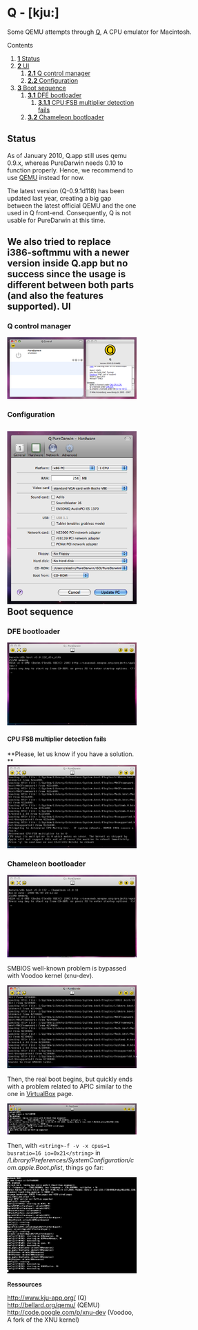 Q - [kju:]
============
Some QEMU attempts through [Q](http://www.kju-app.org/), A CPU emulator for Macintosh.



<div class="sites-embed-border-off sites-embed" style="width:300px;">


Contents
1.  [**1** Status](qemu-q.html#TOC-Status)
2.  [**2** UI](qemu-q.html#TOC-UI)
    1.  [**2.1** Q control manager](qemu-q.html#TOC-Q-control-manager)
    2.  [**2.2** Configuration](qemu-q.html#TOC-Configuration)
3.  [**3** Boot sequence](qemu-q.html#TOC-Boot-sequence)
    1.  [**3.1** DFE bootloader](qemu-q.html#TOC-DFE-bootloader)
        1.  [**3.1.1** CPU:FSB multiplier detection fails](qemu-q.html#TOC-CPU:FSB-multiplier-detection-fails)
    2.  [**3.2** Chameleon bootloader](qemu-q.html#TOC-Chameleon-bootloader)

Status
------
As of January 2010, Q.app still uses qemu 0.9.x, whereas PureDarwin needs 0.10 to function properly. Hence, we recommend to use [QEMU](../qemu.html) instead for now.

The latest version (Q-0.9.1d118) has been updated last year, creating a big gap between the latest official QEMU and the one used in Q front-end.
Consequently, Q is not usable for PureDarwin at this time.

We also tried to replace i386-softmmu with a newer version inside Q.app but no success since the usage is different between both parts (and also the features supported).
UI
--
### Q control manager

![](/img/developers/qemu/qemu-q/Q%20manager.png)
### Configuration

![](/img/developers/qemu/qemu-q/Q%20config.png)
Boot sequence
-------------
### DFE bootloader

![](/img/developers/qemu/qemu-q/Q%20dfe%20bootloader.png)
#### CPU:FSB multiplier detection fails
**Please, let us know if you have a solution.
**
![](/img/developers/qemu/qemu-q/Q%20CPUFSB%20detection%20fails.png)
### Chameleon bootloader

![](/img/developers/qemu/qemu-q/Q%20chameleon%20bootloader.png)

SMBIOS well-known problem is bypassed with Voodoo kernel (xnu-dev).


![](/img/developers/qemu/qemu-q/Q%20SMBIOS%20not%20found.png)

Then, the real boot begins, but quickly ends with a problem related to APIC similar to the one in [VirtualBox](../virtualbox.html) page.


![](/img/developers/qemu/qemu-q/Q%20local%20APIC%20version%20not%20as%20expected.png)


Then, with `<string>-f -v -x cpus=1 busratio=16 io=0x21</string>` in */Library/Preferences/SystemConfiguration/com.apple.Boot.plist*, things go far:


![](/img/developers/qemu/qemu-q/Q%20busration%20and%20io.png)


**Ressources**

<http://www.kju-app.org/> (Q)
<http://bellard.org/qemu/> (QEMU)
<http://code.google.com/p/xnu-dev> (Voodoo, A fork of the XNU kernel)

